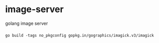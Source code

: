# image-server
golang image server


### 

`go build -tags no_pkgconfig gopkg.in/gographics/imagick.v3/imagick`